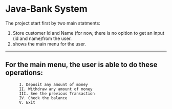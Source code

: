 # Java-Bank System

The project start first by two main statments:
  1. Store customer Id and Name (for now, there is no opition to get an input (id and name)from the user.
  2. shows the main menu for the user.
  ----------------------
  
  ## For the main menu, the user is able to do these operations:
          I. Deposit any amount of money
          II. Withdraw any amount of money 
          III. See the previous Transaction
          IV. Check the balance
          V. Exit 
          
          
       
